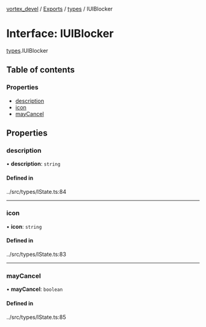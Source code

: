 [vortex_devel](../README.md) / [Exports](../modules.md) / [types](../modules/types.md) / IUIBlocker

# Interface: IUIBlocker

[types](../modules/types.md).IUIBlocker

## Table of contents

### Properties

- [description](types.IUIBlocker.md#description)
- [icon](types.IUIBlocker.md#icon)
- [mayCancel](types.IUIBlocker.md#maycancel)

## Properties

### description

• **description**: `string`

#### Defined in

../src/types/IState.ts:84

___

### icon

• **icon**: `string`

#### Defined in

../src/types/IState.ts:83

___

### mayCancel

• **mayCancel**: `boolean`

#### Defined in

../src/types/IState.ts:85
